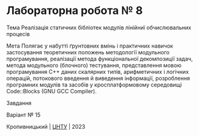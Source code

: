 ﻿# Лабораторна робота № 8

Тема
Реалізація статичних бібліотек модулів лінійниї обчислювальних процесів

Мета
Полягає у набутті ґрунтовних вмінь і практичних навичок застосування теоретичних положень методології модульного програмування, реалізації метода функціональної декомпозиції задач, метода модульного (блочного) тестування, представлення мовою програмування С++ даних скалярних типів, арифметичних і логічних операцій, потокового введення й виведення інформації, розроблення програмних модулів та засобів у кросплатформовому середовищі Code::Blocks (GNU GCC Compiler). 

Завдання

Варіант № 15


Кропивницький | <a href="http://www.kntu.kr.ua/">ЦНТУ</a> | 2023
